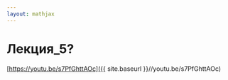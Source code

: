 ```yaml
---  
layout: mathjax  
---  
```

  
# Лекция_5?  
  
[https://youtu.be/s7PfGhttAOc]({{ site.baseurl }}//youtu.be/s7PfGhttAOc)  
